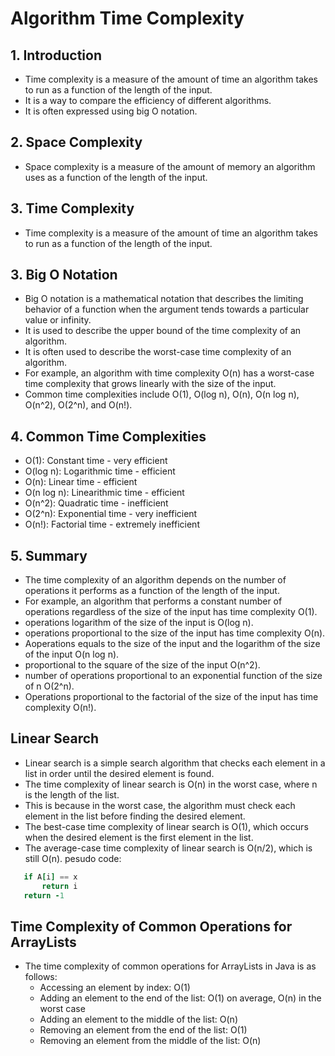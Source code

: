 # Algorithm Time Complexity
## 1. Introduction
- Time complexity is a measure of the amount of time an algorithm takes to run as a function of the length of the input.
- It is a way to compare the efficiency of different algorithms.
- It is often expressed using big O notation.

## 2. Space Complexity
- Space complexity is a measure of the amount of memory an algorithm uses as a function of the length of the input.

## 3. Time Complexity
- Time complexity is a measure of the amount of time an algorithm takes to run as a function of the length of the input.

## 3. Big O Notation
- Big O notation is a mathematical notation that describes the limiting behavior of a function when the argument tends towards a particular value or infinity.
- It is used to describe the upper bound of the time complexity of an algorithm.
- It is often used to describe the worst-case time complexity of an algorithm.
- For example, an algorithm with time complexity O(n) has a worst-case time complexity that grows linearly with the size of the input.
- Common time complexities include O(1), O(log n), O(n), O(n log n), O(n^2), O(2^n), and O(n!).

## 4. Common Time Complexities
- O(1): Constant time -  very efficient
- O(log n): Logarithmic time -  efficient
- O(n): Linear time -  efficient
- O(n log n): Linearithmic time -  efficient
- O(n^2): Quadratic time -  inefficient
- O(2^n): Exponential time -  very inefficient
- O(n!): Factorial time - extremely inefficient

## 5. Summary 
- The time complexity of an algorithm depends on the number of operations it performs as a function of the length of the input.
- For example, an algorithm that performs a constant number of operations regardless of the size of the input has time complexity O(1).
- operations  logarithm of the size of the input is O(log n).
-  operations proportional to the size of the input has time complexity O(n).
- Aoperations equals to the size of the input and the logarithm of the size of the input  O(n log n).
-  proportional to the square of the size of the input  O(n^2).
- number of operations proportional to an exponential function of the size of n O(2^n).
- Operations proportional to the factorial of the size of the input has time complexity O(n!).

## Linear Search
- Linear search is a simple search algorithm that checks each element in a list in order until the desired element is found.
- The time complexity of linear search is O(n) in the worst case, where n is the length of the list.
- This is because in the worst case, the algorithm must check each element in the list before finding the desired element.
- The best-case time complexity of linear search is O(1), which occurs when the desired element is the first element in the list.
- The average-case time complexity of linear search is O(n/2), which is still O(n).
 pesudo code:
 ``` for i = 0 to n-1
    if A[i] == x
        return i
    return -1
```

## Time Complexity of Common Operations for ArrayLists
- The time complexity of common operations for ArrayLists in Java is as follows:
    - Accessing an element by index: O(1)
    - Adding an element to the end of the list: O(1) on average, O(n) in the worst case
    - Adding an element to the middle of the list: O(n)
    - Removing an element from the end of the list: O(1)
    - Removing an element from the middle of the list: O(n)